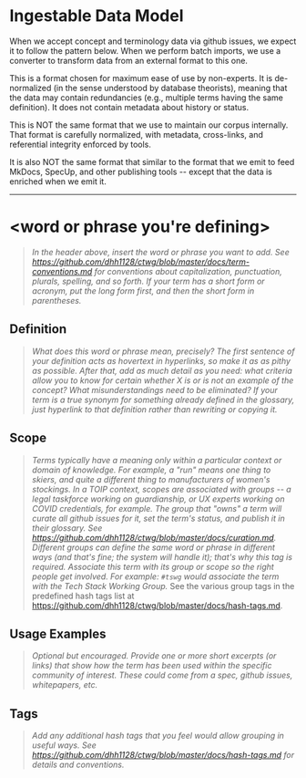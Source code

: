 # Ingestable Data Model

When we accept concept and terminology data via github issues, we expect it to follow the pattern below. When we perform batch imports, we use a converter to transform data from an external format to this one.

This is a format chosen for maximum ease of use by non-experts. It is de-normalized (in the sense understood by database theorists), meaning that the data may contain redundancies (e.g., multiple terms having the same definition). It does not contain metadata about history or status.

This is NOT the same format that we use to maintain our corpus internally. That format is carefully normalized, with metadata, cross-links, and referential integrity enforced by tools.

It is also NOT the same format that similar to the format that we emit to feed MkDocs, SpecUp, and other publishing tools -- except that the data is enriched when we emit it.

<hr>

# <word or phrase you're defining>
>_In the header above, insert the word or phrase you want to add. See https://github.com/dhh1128/ctwg/blob/master/docs/term-conventions.md for conventions about capitalization, punctuation, plurals, spelling, and so forth. If your term has a short form or acronym, put the long form first, and then the short form in parentheses._

## Definition
>_What does this word or phrase mean, precisely? The first sentence of your definition acts as hovertext in hyperlinks, so make it as as pithy as possible. After that, add as much detail as you need: what criteria allow you to know for certain whether X is or is not an example of the concept? What misunderstandings need to be eliminated? If your term is a true synonym for something already defined in the glossary, just hyperlink to that definition rather than rewriting or copying it._

## Scope
>_Terms typically have a meaning only within a particular context or domain of knowledge. For example, a "run" means one thing to skiers, and quite a different thing to manufacturers of women's stockings. In a TOIP context, scopes are associated with groups -- a legal taskforce working on guardianship, or UX experts working on COVID credentials, for example. The group that "owns" a term will curate all github issues for it, set the term's status, and publish it in their glossary. See https://github.com/dhh1128/ctwg/blob/master/docs/curation.md. Different groups can define the same word or phrase in different ways (and that's fine; the system will handle it); that's why this tag is required. Associate this term with its group or scope so the right people get involved. For example: `#tswg` would associate the term with the Tech Stack Working Group._ See the various group tags in the predefined hash tags list at https://github.com/dhh1128/ctwg/blob/master/docs/hash-tags.md.

## Usage Examples
>_Optional but encouraged. Provide one or more short excerpts (or links) that show how the term has been used within the specific community of interest. These could come from a spec, github issues, whitepapers, etc._

## Tags
>_Add any additional hash tags that you feel would allow grouping in useful ways. See https://github.com/dhh1128/ctwg/blob/master/docs/hash-tags.md for details and conventions._
